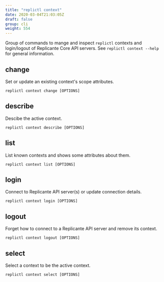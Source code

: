 ```yaml
---
title: "replictl context"
date: 2020-03-04T21:03:05Z
draft: false
group: cli
weight: 554
---
```


Group of commands to mange and inspect `replictl` contexts and
login/logout of Replicante Core API servers.
See `replictl context --help` for general information.

## change

Set or update an existing context's scope attributes.

```text
replictl context change [OPTIONS]
```

## describe

Descibe the active context.

```text
replictl context describe [OPTIONS]
```

## list

List known contexts and shows some attributes about them.

```text
replictl context list [OPTIONS]
```

## login

Connect to Replicante API server(s) or update connection details.

```text
replictl context login [OPTIONS]
```

## logout

Forget how to connect to a Replicante API server and remove its context.

```text
replictl context logout [OPTIONS]
```

## select

Select a context to be the active context.

```text
replictl context select [OPTIONS]
```
